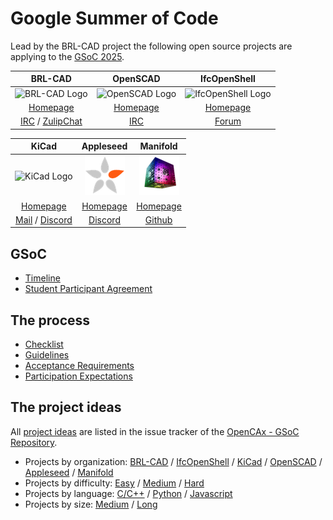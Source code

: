 # Google Summer of Code

Lead by the BRL-CAD project the following open source projects are applying to the [GSoC 2025](https://developers.google.com/open-source/gsoc/).

| BRL-CAD | OpenSCAD | IfcOpenShell |
|:-------:|:-------:|:--------:|
| ![BRL-CAD Logo](assets/logos/brlcad_64.png) | ![OpenSCAD Logo](assets/logos/openscad_64.png) | ![IfcOpenShell Logo](assets/logos/ifcopenshell_64.png) |
| [Homepage](https://brlcad.org/) | [Homepage](https://www.openscad.org/) | [Homepage](http://www.ifcopenshell.org/) |
| [IRC](https://web.libera.chat/?channel=#brlcad) / [ZulipChat](https://brlcad.zulipchat.com/#) | [IRC](https://web.libera.chat/?channel=#openscad) | [Forum](https://github.com/IfcOpenShell/IfcOpenShell/discussions) |

| KiCad | Appleseed | Manifold |
|:-------:|:-------:|:--------:|
| ![KiCad Logo](assets/logos/kicad_64.png) | ![Appleseed Logo](assets/logos/appleseed_64.png) | ![Manifold Logo](assets/logos/manifold_64.png) |
| [Homepage](https://www.kicad.org/) | [Homepage](https://appleseedhq.net) | [Homepage](https://manifoldcad.org) |
| [Mail](mailto:gsoc@kicad.org) / [Discord](https://discord.gg/WhzyWZ5RaD) | [Discord](https://discord.gg/dNCE5J8) | [Github](https://github.com/elalish/manifold/discussions) |

## GSoC
* [Timeline](https://developers.google.com/open-source/gsoc/timeline)
* [Student Participant Agreement](https://summerofcode.withgoogle.com/terms/student)

## The process

* [Checklist](gsoc_checklist.html)
* [Guidelines](gsoc_guidelines.html)
* [Acceptance Requirements](gsoc_acceptance.html)
* [Participation Expectations](gsoc_expectations.html)

## The project ideas

All [project ideas](https://github.com/opencax/GSoC/issues?q=is%3Aissue+is%3Aopen+label%3A%22GSoC+2025%22) are listed in the issue tracker of the [OpenCAx - GSoC Repository](https://github.com/opencax/GSoC).

* Projects by organization: [BRL-CAD](https://github.com/opencax/GSoC/issues?q=is%3Aopen+sort%3Aupdated-desc+label%3A%22GSoC+2025%22+label%3A%22Project%3A+BRL-CAD%22) / [IfcOpenShell](https://github.com/opencax/GSoC/issues?q=is%3Aopen+sort%3Aupdated-desc+label%3A%22GSoC+2025%22+label%3A%22Project%3A+IfcOpenShell%22) / [KiCad](https://github.com/opencax/GSoC/issues?q=is%3Aopen+sort%3Aupdated-desc+label%3A%22GSoC+2025%22+label%3A%22Project%3A+KiCad%22) / [OpenSCAD](https://github.com/opencax/GSoC/issues?q=is%3Aopen+sort%3Aupdated-desc+label%3A%22GSoC+2025%22+label%3A%22Project%3A+OpenSCAD%22) / [Appleseed](https://github.com/opencax/GSoC/issues?q=is%3Aopen+sort%3Aupdated-desc+label%3A%22GSoC+2025%22+label%3A%22Project%3A+Appleseed%22) / [Manifold](https://github.com/opencax/GSoC/issues?q=is%3Aopen+sort%3Aupdated-desc+label%3A%22GSoC+2025%22+label%3A%22Project%3A+Manifold%22)
* Projects by difficulty: [Easy](https://github.com/opencax/GSoC/issues?q=is%3Aissue+is%3Aopen+sort%3Aupdated-desc+label%3A%22GSoC+2025%22+label%3A%22Difficulty%3A+Easy%22) / [Medium](https://github.com/opencax/GSoC/issues?q=is%3Aissue+is%3Aopen+sort%3Aupdated-desc+label%3A%22GSoC+2025%22+label%3A%22Difficulty%3A+Medium%22) / [Hard](https://github.com/opencax/GSoC/issues?q=is%3Aissue+is%3Aopen+sort%3Aupdated-desc+label%3A%22GSoC+2025%22+label%3A%22Difficulty%3A+Hard%22)
* Projects by language: [C/C++](https://github.com/opencax/GSoC/issues?q=is%3Aissue+is%3Aopen+sort%3Aupdated-desc+label%3A%22GSoC+2025%22+label%3A%22Lang%3A+C%2FC%2B%2B%22) / [Python](https://github.com/opencax/GSoC/issues?q=is%3Aissue+is%3Aopen+sort%3Aupdated-desc+label%3A%22GSoC+2025%22+label%3A%22Lang%3A+Python%22) / [Javascript](https://github.com/opencax/GSoC/issues?q=is%3Aopen+sort%3Aupdated-desc+label%3A%22GSoC+2025%22+label%3A%22Lang%3A+Javascript%22)
* Projects by size: [Medium](https://github.com/opencax/GSoC/issues?q=is%3Aissue+is%3Aopen+sort%3Aupdated-desc+label%3A%22GSoC+2025%22+label%3A%22Size%3A+Medium+%28175h%29%22) / [Long](https://github.com/opencax/GSoC/issues?q=is%3Aissue+is%3Aopen+sort%3Aupdated-desc+label%3A%22GSoC+2025%22+label%3A%22Size%3A+Long+%28350h%29%22)

